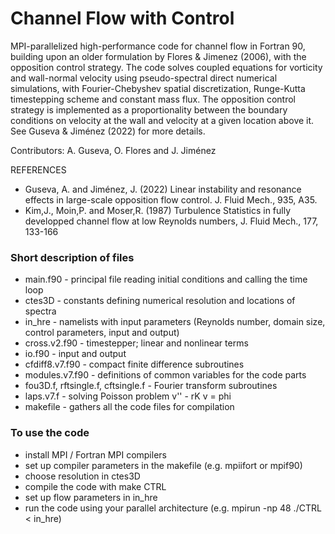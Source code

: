 # Channel Flow with Control

MPI-parallelized high-performance code for channel flow in Fortran 90, building upon an older formulation by Flores & Jimenez (2006), with the opposition control strategy. The code solves coupled equations for vorticity and wall-normal velocity using pseudo-spectral direct numerical simulations, with Fourier-Chebyshev spatial discretization, Runge-Kutta timestepping scheme and constant mass flux. The opposition control strategy is implemented as a proportionality between the boundary conditions on velocity at the wall and velocity at a given location above it. See Guseva & Jiménez (2022) for more details.


Contributors: A. Guseva, O. Flores and J. Jiménez     

REFERENCES 
- Guseva, A. and Jiménez, J. (2022) Linear instability and resonance effects in large-scale opposition flow control. J. Fluid Mech., 935, A35.   
- Kim,J., Moin,P. and Moser,R. (1987) Turbulence Statistics in fully developped channel flow at low Reynolds numbers, J. Fluid Mech., 177, 133-166

### Short description of files

- main.f90 - principal file reading initial conditions and calling the time loop  
- ctes3D - constants defining numerical resolution and locations of spectra
- in_hre - namelists with input parameters (Reynolds number, domain size, control parameters, input and output)
- cross.v2.f90 - timestepper; linear and nonlinear terms
- io.f90 - input and output
- cfdiff8.v7.f90 - compact finite difference subroutines
- modules.v7.f90 - definitions of common variables for the code parts
- fou3D.f, rftsingle.f, cftsingle.f - Fourier transform subroutines
- laps.v7.f - solving Poisson problem v'' - rK v = phi 
- makefile - gathers all the code files for compilation

### To use the code
- install MPI / Fortran MPI compilers
- set up compiler parameters in the makefile (e.g. mpiifort or mpif90)
- choose resolution in ctes3D
- compile the code with make CTRL
- set up flow parameters in in_hre
- run the code using your parallel architecture (e.g. mpirun -np 48 ./CTRL < in_hre)
